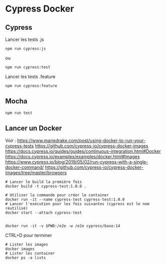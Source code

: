 # Cypress Docker

## Cypress

Lancer les tests .js

    npm run cypress:js

ou

    npm run cypress:test

Lancer les tests .feature

    npm run cypress:feature

## Mocha

    npm run test

## Lancer un Docker

Voir : 
    https://www.mariedrake.com/post/using-docker-to-run-your-cypress-tests
    https://github.com/cypress-io/cypress-docker-images
    https://docs.cypress.io/guides/guides/continuous-integration.html#Docker
    https://docs.cypress.io/examples/examples/docker.html#Images
    https://www.cypress.io/blog/2019/05/02/run-cypress-with-a-single-docker-command/
    https://github.com/cypress-io/cypress-docker-images/tree/master/browsers
  

    # Lancer le build la première fois
    docker build -t cypress-test:1.0.0 .

    # Utiliser la commande pour créer le container
    docker run -it --name cypress-test cypress-test:1.0.0
    # Lancer l'exécution pour les fois suivantes (cypress est le nom réutilisé)
    docker start --attach cypress-test
    

    docker run -it -v $PWD:/e2e -w /e2e cypress/base:14

CTRL+D pour terminer

    # Lister les images
    docker images
    # Lister les container
    docker ps -a lists
